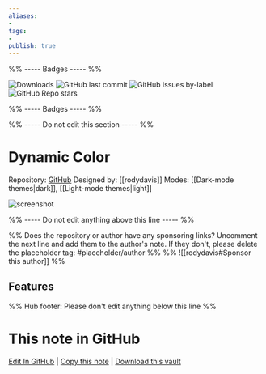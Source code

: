 ```yaml
---
aliases:
- 
tags: 
- 
publish: true
---
```


%% ----- Badges ----- %%

![Downloads](https://img.shields.io/badge/downloads-1107-573E7A?style=for-the-badge&logo=)
![GitHub last commit](https://img.shields.io/github/last-commit/rodydavis/obsidian-dynamic-color?color=573E7A&label=last%20update&logo=github&style=for-the-badge)
![GitHub issues by-label](https://img.shields.io/github/issues/rodydavis/obsidian-dynamic-color/help%20wanted?color=573E7A&logo=github&style=for-the-badge) 
![GitHub Repo stars](https://img.shields.io/github/stars/rodydavis/obsidian-dynamic-color?color=573E7A&logo=github&style=for-the-badge)

%% ----- Badges ----- %%

%% ----- Do not edit this section ----- %%

# Dynamic Color

Repository: [GitHub](https://github.com/rodydavis/obsidian-dynamic-color)
Designed by: [[rodydavis]]
Modes: [[Dark-mode themes|dark]], [[Light-mode themes|light]]



![screenshot](https://github.com/rodydavis/obsidian-dynamic-color/raw/HEAD/screenshots/light-purple.png)

%% ----- Do not edit anything above this line ----- %% 

%% Does the repository or author have any sponsoring links? Uncomment the next line and add them to the author's note. If they don't, please delete the placeholder tag: #placeholder/author %%
%% ![[rodydavis#Sponsor this author]] %%


## Features



%% Hub footer: Please don't edit anything below this line %%

# This note in GitHub

<span class="git-footer">[Edit In GitHub](https://github.dev/obsidian-community/obsidian-hub/blob/main/02%20-%20Community%20Expansions/02.05%20All%20Community%20Expansions/Themes/Dynamic%20Color.md "git-hub-edit-note") | [Copy this note](https://raw.githubusercontent.com/obsidian-community/obsidian-hub/main/02%20-%20Community%20Expansions/02.05%20All%20Community%20Expansions/Themes/Dynamic%20Color.md "git-hub-copy-note") | [Download this vault](https://github.com/obsidian-community/obsidian-hub/archive/refs/heads/main.zip "git-hub-download-vault") </span>
